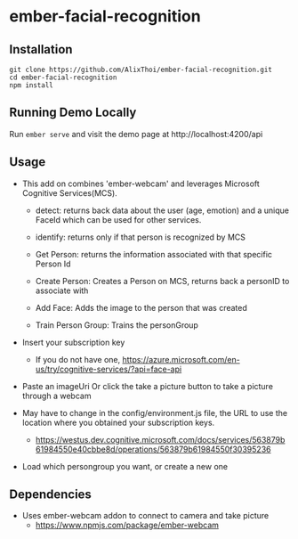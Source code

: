 # ember-facial-recognition

## Installation

 ```
 git clone https://github.com/AlixThoi/ember-facial-recognition.git
 cd ember-facial-recognition
 npm install
 ```
 
## Running Demo Locally

Run ```ember serve``` and visit the demo page at http://localhost:4200/api
 
## Usage

* This add on combines 'ember-webcam' and leverages Microsoft Cognitive Services(MCS).
    - detect: returns back data about the user (age, emotion) and a unique FaceId which can be used for other services.
    
    - identify: returns only if that person is recognized by MCS
    
    - Get Person: returns the information associated with that specific Person Id
    
    - Create Person: Creates a Person on MCS, returns back a personID to associate with
    
    - Add Face: Adds the image to the person that was created
    
    - Train Person Group: Trains the personGroup 
    
* Insert your subscription key
  * If you do not have one, https://azure.microsoft.com/en-us/try/cognitive-services/?api=face-api

* Paste an imageUri Or click the take a picture button to take a picture through a webcam
 
* May have to change in the config/environment.js file, the URL to use the location where you obtained your subscription keys.
  * https://westus.dev.cognitive.microsoft.com/docs/services/563879b61984550e40cbbe8d/operations/563879b61984550f30395236
  
* Load which persongroup you want, or create a new one

## Dependencies

* Uses ember-webcam addon to connect to camera and take picture 
  * https://www.npmjs.com/package/ember-webcam
